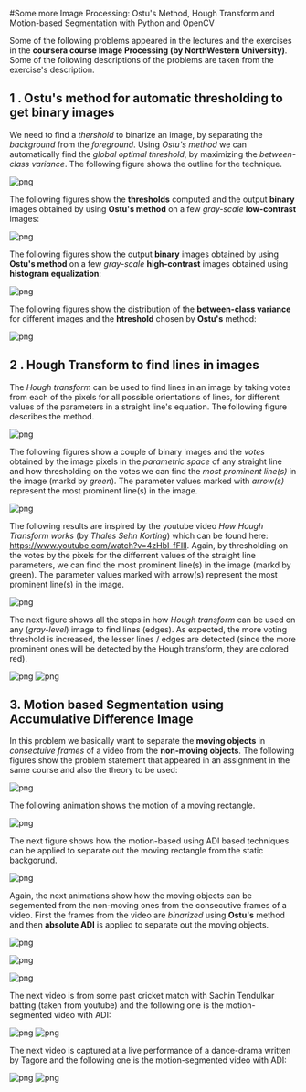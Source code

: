 
#Some more Image Processing: Ostu's Method, Hough Transform and Motion-based Segmentation with Python and OpenCV

Some of the following problems appeared in the lectures and the exercises in the **coursera course Image Processing (by NorthWestern University)**. Some of the following descriptions of the problems are taken from the exercise's description.

   
## 1 . Ostu's method for automatic thresholding to get binary images

We need to find a *thershold* to binarize an image, by separating the *background* from the *foreground*. Using *Ostu's method* we can automatically find the *global optimal threshold*, by maximizing the *between-class variance*. The following figure shows the outline for the technique.

![png](https://sandipanweb.files.wordpress.com/2017/05/im101.png)


The following figures show the **thresholds** computed and the output **binary** images obtained by using **Ostu's method** on a few *gray-scale* **low-contrast** images: 


![png](https://sandipanweb.files.wordpress.com/2017/05/o11.png)

The following figures show the output **binary** images obtained by using **Ostu's method** on a few *gray-scale* **high-contrast** images obtained using **histogram equalization**:


![png](https://sandipanweb.files.wordpress.com/2017/05/o21.png)


The following figures show the distribution of the **between-class variance** for different images and the **htreshold** chosen by **Ostu's** method:

![png](https://sandipanweb.files.wordpress.com/2017/05/ostu.png)

## 2 . Hough Transform to find lines in images

The *Hough transform* can be used to find lines in an image by taking votes from each of the pixels for all possible orientations of lines, for different values of the parameters in a straight line's equation. The following figure describes the method.

![png](https://sandipanweb.files.wordpress.com/2017/05/im141.png)

The following figures show a couple of binary images and the *votes* obtained by the image pixels in the *parametric space* of any straight line and how thresholding on the votes we can find the *most prominent line(s)* in the image (markd by *green*). The parameter values marked with *arrow(s)* represent the most prominent line(s) in the image. 

![png](https://sandipanweb.files.wordpress.com/2017/05/hog2.png)

The following results are inspired by the youtube video *How Hough Transform works* (by *Thales Sehn Korting*) which can be found here: https://www.youtube.com/watch?v=4zHbI-fFIlI. Again, by thresholding on the votes by the pixels for the differrent values of the straight line parameters, we can find the most prominent line(s) in the image (markd by green). The parameter values marked with arrow(s) represent the most prominent line(s) in the image.

![png](https://sandipanweb.files.wordpress.com/2017/05/hog.png)

The next figure shows all the steps in how *Hough transform* can be used on any (*gray-level*) image to find lines (edges). As expected, the more voting threshold is increased, the lesser lines / edges are detected (since the more prominent ones will be detected by the Hough transform, they are colored red).

![png](https://sandipanweb.files.wordpress.com/2017/05/tiger_hough.png)
![png](https://sandipanweb.files.wordpress.com/2017/05/umbc_hough.png)

## 3. Motion based Segmentation using Accumulative Difference Image
In this problem we basically want to separate the **moving objects** in *consectuive frames* of a video from the **non-moving objects**. The following figures show the problem statement that appeared in an assignment in the same course and also the theory to be used: 

![png](https://sandipanweb.files.wordpress.com/2017/05/im152.png)

The following animation shows the motion of a moving rectangle. 

![png](https://sandipanweb.files.wordpress.com/2017/05/motion.gif)

The next figure shows how the motion-based using ADI based techniques can be applied to separate out the moving rectangle from the static backgorund.

![png](https://sandipanweb.files.wordpress.com/2017/05/adi.png)

Again, the next animations show how the moving objects can be segemented from the non-moving ones from the consecutive frames of a video. First the frames from the video are *binarized* using **Ostu's** method and then **absolute ADI** is applied to separate out the moving objects.

![png](https://sandipanweb.files.wordpress.com/2017/05/in2.gif)

![png](https://sandipanweb.files.wordpress.com/2017/05/motion_bin.gif)

![png](https://sandipanweb.files.wordpress.com/2017/05/motion_adi.gif)

The next video is from some past cricket match with Sachin Tendulkar batting (taken from youtube) and the following one is the motion-segmented video with ADI:

![png](https://sandipanweb.files.wordpress.com/2017/05/sachin.gif)
![png](https://sandipanweb.files.wordpress.com/2017/05/sachin_adi.gif)

The next video is captured at a  live performance of a dance-drama written by Tagore and the following one is the motion-segmented video with ADI:

![png](https://sandipanweb.files.wordpress.com/2017/05/kalmrigaya.gif)
![png](https://sandipanweb.files.wordpress.com/2017/05/kalmrigaya_adi1.gif)


    
